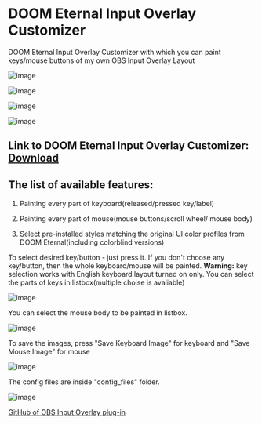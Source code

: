 # DOOM Eternal Input Overlay Customizer
DOOM Eternal Input Overlay Customizer with which you can paint keys/mouse buttons of my own OBS Input Overlay Layout

![image](https://github.com/IlyaTsyganov/DOOM-Eternal-Input-Overlay-Customizer/assets/56352896/8558b050-13de-4bcd-afe2-8fd6e619f947)

![image](https://github.com/IlyaTsyganov/DOOM-Eternal-Input-Overlay-Customizer/assets/56352896/09a5a9d7-e790-4cd6-b27c-b58d59691323)

![image](https://github.com/IlyaTsyganov/DOOM-Eternal-Input-Overlay-Customizer/assets/56352896/79692757-6bd3-4f2d-a72d-59501d90d47c)

![image](https://github.com/IlyaTsyganov/DOOM-Eternal-Input-Overlay-Customizer/assets/56352896/833aede1-0362-4584-b107-811ac8014bb7)

## Link to DOOM Eternal Input Overlay Customizer: [Download](https://github.com/IlyaTsyganov/DOOM-Eternal-Input-Overlay-Customizer/releases) 
## The list of available features:
1) Painting every part of keyboard(released/pressed key/label)
   
2) Painting every part of mouse(mouse buttons/scroll wheel/ mouse body)
   
3) Select pre-installed styles matching the original UI color profiles from DOOM Eternal(including colorblind versions)

To select desired key/button - just press it. If you don't choose any key/button, then the whole keyboard/mouse will be painted.
**Warning:** key selection works with English keyboard layout turned on only.
You can select the parts of keys in listbox(multiple choise is avaliable)

![image](https://github.com/IlyaTsyganov/DOOM-Eternal-Input-Overlay-Customizer/assets/56352896/e245348b-986a-43d1-aa90-9e7fab40b361)

You can select the mouse body to be painted in listbox.

![image](https://github.com/IlyaTsyganov/DOOM-Eternal-Input-Overlay-Customizer/assets/56352896/3027afdd-c61d-4101-9f15-a51bf3b0213e)

To save the images, press "Save Keyboard Image" for keyboard and "Save Mouse Image" for mouse

![image](https://github.com/IlyaTsyganov/DOOM-Eternal-Input-Overlay-Customizer/assets/56352896/d891e583-948e-4195-ba59-c6f270638b2d)

The config files are inside "config_files" folder. 

![image](https://github.com/IlyaTsyganov/DOOM-Eternal-Input-Overlay-Customizer/assets/56352896/23efb404-cc70-43d4-ab55-db559aff28b1)



[GitHub of OBS Input Overlay plug-in](https://github.com/univrsal/input-overlay)
